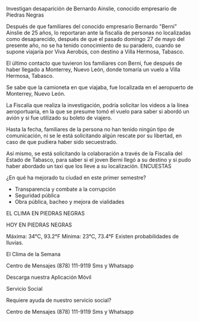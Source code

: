 Investigan desaparición de Bernardo Ainslie, conocido empresario de Piedras Negras

Después de que familiares del conocido empresario Bernardo "Berni" Ainslie de 25 años, lo reportaran ante la fiscalía de personas no localizadas como desaparecido, después de que el pasado domingo 27 de mayo del presente año, no se ha tenido conocimiento de su paradero, cuando se supone viajaría por Viva Aerobús, con destino a Villa Hermosa, Tabasco.

El último contacto que tuvieron los familiares con Berni, fue después de haber llegado a Monterrey, Nuevo León, donde tomaría un vuelo a Villa Hermosa, Tabasco.

Se sabe que la camioneta en que viajaba, fue localizada en el aeropuerto de Monterrey, Nuevo León.

La Fiscalía que realiza la investigación, podría solicitar los videos a la línea aeroportuaria, en la que se presume tomó el vuelo para saber si abordó un avión y si fue utilizado su boleto de viajero.

Hasta la fecha, familiares de la persona no han tenido ningún tipo de comunicación, ni se le está solicitando algún rescate por su libertad, en caso de que pudiera haber sido secuestrado.

Así mismo, se está solicitando la colaboración a través de la Fiscalía del Estado de Tabasco, para saber si el joven Berni llegó a su destino y si pudo haber abordado un taxi que los lleve a su localización.
ENCUESTAS

¿En qué ha mejorado tu ciudad en este primer semestre?

- Transparencia y combate a la corrupción
- Seguridad pública
- Obra pública, bacheo y mejora de vialidades

EL CLIMA EN PIEDRAS NEGRAS

HOY EN PIEDRAS NEGRAS

Máxima: 34°C, 93.2°F
Mínima: 23°C, 73.4°F
Existen probabilidades de lluvias.

El Clima de la Semana

Centro de Mensajes
(878) 111-9119
Sms y Whatsapp

Descarga nuestra Aplicación Móvil

Servicio Social

Requiere ayuda de nuestro servicio social?

Centro de Mensajes
(878) 111-9119
Sms y Whatsapp
